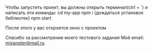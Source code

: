 Чтобы запустить проект, вы должны открыть терминал(ctrl + `) и написать эти команды:
cd my-app
npm i (дождаться установок библиотек)
npm start

После этого  у вас откроется окно с проектом

Спасибо за рассмотрение моего тестового задания
Мой email: mixanster@mail.ru